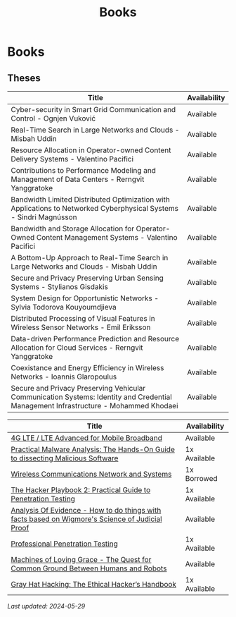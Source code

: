 ﻿---
title: Books
parent: Lab Equipment
has_children: false
nav_order: 4
---
# Books

## Theses

 Title | Availability
------------- | -------------
Cyber-security in Smart Grid Communication and Control - Ognjen Vuković | Available
Real-Time Search in Large Networks and Clouds - Misbah Uddin | Available
Resource Allocation in Operator-owned Content Delivery Systems - Valentino Pacifici | Available
Contributions to Performance Modeling and Management of Data Centers - Rerngvit Yanggratoke | Available
Bandwidth Limited Distributed Optimization with Applications to Networked Cyberphysical Systems - Sindri Magnússon | Available
Bandwidth and Storage Allocation for Operator-Owned Content Management Systems - Valentino Pacifici | Available
A Bottom-Up Approach to Real-Time Search in Large Networks and Clouds - Misbah Uddin | Available
Secure and Privacy Preserving Urban Sensing Systems - Stylianos Gisdakis | Available
System Design for Opportunistic Networks - Sylvia Todorova Kouyoumdjieva | Available
Distributed Processing of Visual Features in Wireless Sensor Networks - Emil Eriksson | Available
Data-driven Performance Prediction and Resource Allocation for Cloud Services - Rerngvit Yanggratoke | Available
Coexistance and Energy Efficiency in Wireless Networks - Ioannis Glaropoulus | Available
Secure and Privacy Preserving Vehicular Communication Systems: Identity and Credential Management Infrastructure - Mohammed Khodaei | Available

 Title | Availability
------------- | -------------
[4G LTE / LTE Advanced for Mobile Broadband](<https://dl.acm.org/citation.cfm?id=2613393>) | Available
[Practical Malware Analysis: The Hands-On Guide to dissecting Malicious Software](<https://www.amazon.co.uk/Practical-Malware-Analysis-Hands-Dissecting/dp/1593272901>) | 1x Available
[Wireless Communications Network and Systems](<https://www.springer.com/gp/book/9780306481901>) | 1x Borrowed
[The Hacker Playbook 2: Practical Guide to Penetration Testing](<http://lepointdeau.fr/The Hacker Playbook 2 - Practical Guide To Penetration Testing By Peter Kim [Psycho.Killer] (1).pdf>) | 1x Available
[Analysis Of Evidence - How to do things with facts based on Wigmore's Science of Judicial Proof](<https://nse.digital/pages/lab-equipment/books.html>) | Available
[Professional Penetration Testing](<https://www.bokus.com/bok/9781597494250/professional-penetration-testing-bookcd-package/>) | 1x Available
[Machines of Loving Grace - The Quest for Common Ground Between Humans and Robots](<https://nse.digital/pages/lab-equipment/books.html>) | Available
[Gray Hat Hacking: The Ethical Hacker’s Handbook](<https://2.droppdf.com/files/LvkJi/gray-hat-hacking-the-ethical-hacker-s.pdf>) | 1x Available



<i>Last updated: 2024-05-29 </i>
